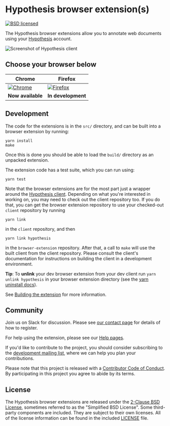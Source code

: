 # Hypothesis browser extension(s)

[![BSD licensed](https://img.shields.io/badge/license-BSD-blue.svg)][license]

[travis]: https://travis-ci.org/hypothesis/browser-extension
[irc]: https://www.irccloud.com/invite?channel=%23hypothes.is&hostname=irc.freenode.net&port=6667&ssl=1
[license]: https://github.com/hypothesis/browser-extension/blob/master/LICENSE

The Hypothesis browser extensions allow you to annotate web documents using your
[Hypothesis][service] account.

![Screenshot of Hypothesis client](/images/screenshot.png?raw=true)

[service]: https://hypothes.is

## Choose your browser below

| **Chrome**        | **Firefox**        |
| ----------------- | ------------------ |
| [![Chrome][0]][1] | [![Firefox][2]][3] |
| **Now available** | **In development** |

[0]: /images/google-chrome.ico?raw=true 'Review and install for Chrome'
[1]: https://chrome.google.com/webstore/detail/hypothesis-web-pdf-annota/bjfhmglciegochdpefhhlphglcehbmek
[2]: /images/mozilla-firefox.ico?raw=true 'Nearly there...'
[3]: #not-yet

## Development

The code for the extensions is in the `src/` directory, and can be built into a
browser extension by running:

    yarn install
    make

Once this is done you should be able to load the `build/` directory as an
unpacked extension.

The extension code has a test suite, which you can run using:

    yarn test

Note that the browser extensions are for the most part just a wrapper around the
[Hypothesis client][client]. Depending on what you're interested in working on,
you may need to check out the client repository too. If you do that, you can get
the browser extension repository to use your checked-out `client` repository by
running

    yarn link

in the `client` repository, and then

    yarn link hypothesis

in the `browser-extension` repository. After that, a call to `make` will use the
built client from the client repository. Please consult the client's
documentation for instructions on building the client in a development
environment.

**Tip**: To **unlink** your dev browser extension from your dev client run
`yarn unlink hypothesis` in your browser extension directory
(see the [yarn uninstall docs](https://classic.yarnpkg.com/en/docs/cli/unlink/)).

See [Building the extension](docs/building.md) for more information.

[client]: https://github.com/hypothesis/client/

## Community

Join us on Slack for discussion. Please see [our contact
page](https://web.hypothes.is/contact/) for details of how to register.

For help using the extension, please see our [Help pages](https://web.hypothes.is/help/).

If you'd like to contribute to the project, you should consider subscribing to
the [development mailing list][ml], where we can help you plan your
contributions.

Please note that this project is released with a [Contributor Code of
Conduct][coc]. By participating in this project you agree to abide by its terms.

[ml]: https://groups.google.com/a/list.hypothes.is/forum/#!forum/dev
[coc]: https://github.com/hypothesis/browser-extension/blob/master/CODE_OF_CONDUCT

## License

The Hypothesis browser extensions are released under the [2-Clause BSD
License][bsd2c], sometimes referred to as the "Simplified BSD License". Some
third-party components are included. They are subject to their own licenses. All
of the license information can be found in the included [LICENSE][license] file.

[bsd2c]: http://www.opensource.org/licenses/BSD-2-Clause
[license]: https://github.com/hypothesis/browser-extensions/blob/master/LICENSE
